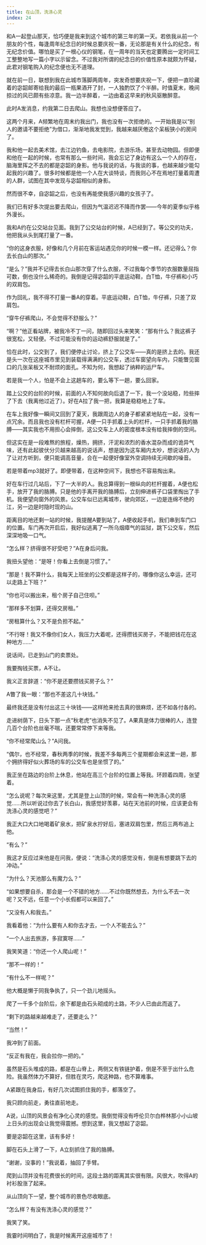 ```yaml
---
title: 在山顶，洗涤心灵
index: 24
---
```


和A一起登山那天，恰巧便是我来到这个城市的第三年的第一天。若依我从前一个朋友的个性，每逢周年纪念日的时候总要庆祝一番，无论那是有关什么的纪念，有无纪念价值。哪怕是买了一根心仪的钢笔，在一周年的当天也定要腾出一定时间工工整整地写一篇小字以示留念。不过我对所谓的纪念日的价值性原本就颇为怀疑，此君对钢笔购入的纪念便也无不道理。

就在前一日，联想到我在此城市落脚两周年，突发奇想要庆祝一下，便把一直珍藏着的宓韶邮寄给我的最后一瓶果酒开了封，一人独酌饮了个半醉。时值夏末，晚间掠过的风已颇有些凉意。我一边半醉着，一边由着这早来的秋风驱散醉意。

此时A发消息，约我第二日去爬山。我想也没想便答应了。

这两个月来，A频繁地在周末约我出门，我也没有一次拒绝的。一开始我是以“别人的邀请不要拒绝”为借口，渐渐地我发觉到，我越来越厌倦这个呆板狭小的房间了。

我和他一起去美术馆，去江边钓鱼，去电影院，去游乐场，甚至去动物园。但即便和他在一起的时候，也常有那么一些时间，我会忘记了身边有这么一个人的存在，脑海里挥之不去的都是宓韶的身影。他与我说的话，与我谈的事，也越来越少能勾起我的兴趣了。很多时候都是他一个人在大谈特谈，而我则心不在焉地打量着周遭的人群，试图在其中发现与宓韶相似的身影。

然而很不幸，自宓韶之后，也没有再能使我感兴趣的女孩子了。

我们已有好多次提出要去爬山，但因为气温迟迟不降而作罢——今年的夏季似乎格外漫长。

我和A约在公交站台见面。我到了公交站台的时候，A已经到了。等公交的功夫，他把我从头到尾打量了一番。

“你的这身衣服，好像和几个月前在客运站遇见你的时候一模一样。还记得么？你去长白山的那次。”

“是么？”我并不记得去长白山那次穿了什么衣服，不过我每个季节的衣服数量屈指可数，倒也没什么稀奇的。我倒是记得宓韶的平底运动鞋，白T恤，牛仔裤和小巧的双肩包。

作为回礼，我不得不打量一番A的穿着。平底运动鞋，白T恤，牛仔裤，只差了双肩包。

“穿牛仔裤爬山，不会觉得不舒服么？”

“啊？”他正看站牌，被我冷不丁一问，随即回过头来笑笑：“那有什么？我这裤子很宽松，又轻便。不过可能没有你的运动裤舒服就是了。”

恰在此时，公交到了，我们便停止讨论，挤上了公交车——真的是挤上去的。我还是头一次在这座城市里见到装载得满满的公交车，透过车窗望向车内，只能瞥见窗口的几张呆板又不耐烦的面孔。不知为何，我想起了纳粹的运尸车。

若是我一个人，怕是不会上这趟车的，要么等下一趟，要么回家。

踏上公交的台阶的时候，前面的人不知何故向后退了一下，我一个没站稳，险些摔了下去（我离他过近了）。好在A拉了我一把，我算是稳稳地上了车。

在车上我好像一瞬间又回到了夏天，我跟周边人的身子都紧紧地贴在一起，没有一点冗余。而且我也没有栏杆可握，A便一只手抓着上头的栏杆，一只手抓着我的胳膊——其实我也不用担心会摔倒，这公交车上人的密度根本没有给我摔倒的空间。

但这实在是一段难熬的旅程，燥热，拥挤，汗泥和浓烈的香水混杂而成的诡异气味，还有此起彼伏分贝越来越高的说话声，想是因为这车厢内太吵，想说话的人为了让对方听到，便只能调高音量，合在一起便好像室外空调持续无间歇的噪音。

若是带着mp3就好了。即便带着，在这种空间下，我想也不容易掏出来。

好在车行过几站后，下了一大半的人。我总算得到一根纵向的栏杆握着，A便也松手，放开了我的胳膊。只是他的手离开我的胳膊后，立刻伸进裤子口袋里掏出了手机。我便望向窗外的风景。公交车似已远离城市，驶向郊区，一边是连绵不绝的江，另一边是时隐时现的山。

距离目的地还剩一站的时候，我提醒A要到站了，A便收起手机，我们串到车门口的位置。车门再次开启后，我好似逃离了一所乌烟瘴气的监狱，跳下公交车，然后深深地吸一口气。

“怎么样？挤得很不好受吧？”A在身后问我。

我扭头望他：“是呀！你看上去倒是习惯了。”

“那是！我不算什么，我每天上班坐的公交都是这样子的，哪像你这么幸运，还可以走路上下班？”

“你也可以搬出来，租个房子自己住呗。”

“那样多不划算，还得交房租。”

“房租算什么？又不是负担不起。”

“不行呀！我又不像你们女人，我压力大着呢，还得攒钱买房子，不能把钱花在这种地方……”

说话间，已走到山门的卖票处。

我要掏钱买票，A不让。

我义正言辞道：“你不是还要攒钱买房子么？”

A瞥了我一眼：“那也不差这几十块钱。”

最终我还是没有付出这三十块钱——这样抢来抢去真的很麻烦，还不如各付各的。

走进树荫下，日头下那一点“秋老虎”也消失不见了。A果真是体力很棒的人，连登几百个台阶也丝毫不喘，还要常常停下来等我。

“你不经常爬山么？”A问我。

“偶尔，也不经常，春秋两季的时候，我差不多每两三个星期都会来这里一趟，那个拥挤得好似火葬场的车的公交车也是坐惯了的。”

我正坐在路边的台阶上休息，他站在高三个台阶的位置上等我。环顾着四周，张望着。

“怎么说呢？每次来这里，尤其是登上山顶的时候，常会有一种洗涤心灵的感觉……所以听说过你去了长白山，我感觉好羡慕，站在天池前的时候，应该更会有洗涤心灵的感觉吧？”

我正大口大口地喝着矿泉水，把矿泉水拧好后，塞进双肩包里，然后三两布追上他。

“有么？”

我这才反应过来他是在问我，便说：“洗涤心灵的感觉没有，倒是有想要跳下去的冲动。”

“为什么？天池那么有魔力么？”

“如果想要自杀，那会是一个不错的地方……不过你既然想去，为什么不去一次呢？又不远，任意一个小长假都可以来回了。”

“又没有人和我去。”

我看着他：“为什么要有人和你去才去，一个人不能去么？”

“一个人出去旅游，多寂寞呀……”

我笑笑道：“你还一个人爬山呢！”

“那不一样的！”

“有什么不一样呢？”

他大概是懒于同我争执了，只一个劲儿地摇头。

爬了一千多个台阶后，余下都是由石头砌成的土路，不少人已由此而返了。

“剩下的路越来越难走了，还要走么？”

“当然！”

我冲到了前面。

“反正有我在，我会拉你一把的。”

虽然是石头堆成的路，都是在山脊上，两侧又有铁链护着，倒是不至于出什么危险。我虽然体力不算好，但胜在灵巧，爬这种路，也不算难事。

A紧跟在我身后，有好几次试图抓住我的手，都落空了。

我只顾向前走，勇往直前地走。

A说，山顶的风景会有净化心灵的感觉。我倒觉得没有呼伦贝尔白桦林那小小山坡上日头的出现会让我觉得震撼。想到这里，我又想起了宓韶。

要是宓韶在这里，该有多好！

脚在石头上滑了一下，A立刻抓住了我的胳膊。

“谢谢，没事的！”我说着，抽回了手臂。

爬到山顶并没有花费很长的时间，这段土路的距离其实很有限。风很大，吹得A的衬衫股涨了起来。

从山顶向下一望，整个城市的景色尽收眼底。

“怎么样？有没有洗涤心灵的感觉？”

我笑了笑。

我霎时间明白了，我是时候离开这座城市了！
